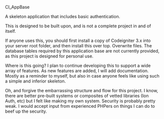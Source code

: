 CI_AppBase

A skeleton application that includes basic authentication.

This is designed to be built upon, and is not a complete project in and of itself.

If anyone uses this, you should first install a copy of Codeigniter 3.x into your server root folder, and then install this over top. Overwrite files.
The database tables required by this application base are not currently provided, as this project is designed for personal use.

Where is this going?
I plan to continue developing this to support a wide array of features. As new features are added, I will add documentation. Mostly as a reminder to myself, but also in case anyone feels like using such a simple and inferior skeleton.


Oh, and forgive the embarrassing structure and flow for this project. I know, there are better pre-built systems or composites of vetted libraries (Ion Auth, etc) but I felt like making my own system. Security is probably pretty weak. I would accept input from experienced PHPers on things I can do to beef up the security.
